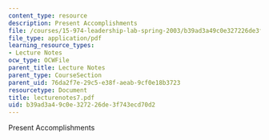 ```yaml
---
content_type: resource
description: Present Accomplishments
file: /courses/15-974-leadership-lab-spring-2003/b39ad3a49c0e327226de3f743ecd70d2_lecturenotes7.pdf
file_type: application/pdf
learning_resource_types:
- Lecture Notes
ocw_type: OCWFile
parent_title: Lecture Notes
parent_type: CourseSection
parent_uid: 76da2f7e-29c5-e38f-aeab-9cf0e18b3723
resourcetype: Document
title: lecturenotes7.pdf
uid: b39ad3a4-9c0e-3272-26de-3f743ecd70d2
---
```

Present Accomplishments

